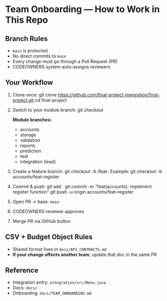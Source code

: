 # Team Onboarding — How to Work in This Repo 

## Branch Rules
- `main` is protected 
- No direct commits to `main`
- Every change must go through a Pull Request (PR)
- CODEOWNERS system auto-assigns reviewers

## Your Workflow
1) Clone once:
   git clone https://github.com/final-project-integration/final-project.git
   cd final-project

2) Switch to your module branch:
   git checkout <module-branch>

   **Module branches:**
   - accounts
   - storage
   - validation
   - reports
   - prediction
   - test
   - integration (lead)

3) Create a feature branch:
   git checkout -b <module>/feat-<feature-name>
   Example:
   git checkout -b accounts/feat-register

4) Commit & push:
   git add .
   git commit -m "feat(accounts): implement register function"
   git push -u origin accounts/feat-register

5) Open PR → base: `main`
6) CODEOWNERS reviewer approves 
7) Merge PR via GitHub button 

## CSV + Budget Object Rules
- Shared format lives in `docs/API_CONTRACTS.md`
- **If your change affects another team**, update that doc in the same PR

## Reference
- Integration entry: `integration/src/Menu.java`
- Docs: `docs/`
- Onboarding: `docs/TEAM_ONBOARDING.md`


